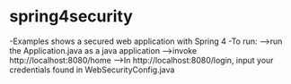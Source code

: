 # spring4security
-Examples shows a secured web application with Spring 4 
-To run:
-->run the Application.java as a java application
-->invoke http://localhost:8080/home
-->In http://localhost:8080/login, input your credentials found in WebSecurityConfig.java
